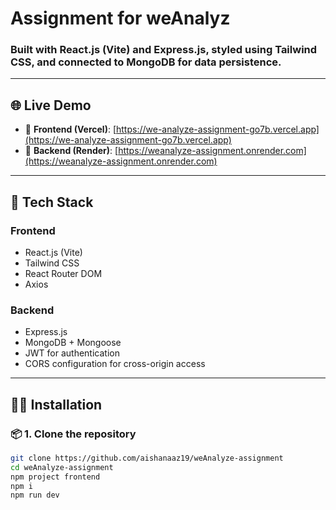 # Assignment for weAnalyz

### Built with **React.js (Vite)** and **Express.js**, styled using **Tailwind CSS**, and connected to **MongoDB** for data persistence.

---

## 🌐 Live Demo

- 🔗 **Frontend (Vercel)**: [https://we-analyze-assignment-go7b.vercel.app](https://we-analyze-assignment-go7b.vercel.app)
- 🔗 **Backend (Render)**: [https://weanalyze-assignment.onrender.com](https://weanalyze-assignment.onrender.com)

---

## 📂 Tech Stack

### Frontend
- React.js (Vite)
- Tailwind CSS
- React Router DOM
- Axios

### Backend
- Express.js
- MongoDB + Mongoose
- JWT for authentication
- CORS configuration for cross-origin access

---

## 🧑‍💻 Installation

### 📦 1. Clone the repository

```bash
git clone https://github.com/aishanaaz19/weAnalyze-assignment
cd weAnalyze-assignment
npm project frontend
npm i
npm run dev
```
